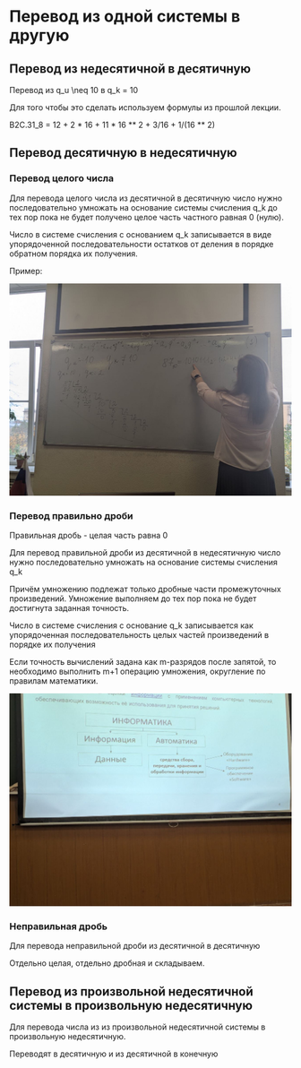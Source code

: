 # Перевод из одной системы в другую

## Перевод из недесятичной в десятичную 

Перевод из q_u \neq 10 в q_k = 10 

Для того чтобы это сделать используем формулы из прошлой лекции.

B2C.31_8 = 12 + 2 * 16 + 11 * 16 ** 2 + 3/16 + 1/(16 ** 2)

## Перевод десятичную в недесятичную

### Перевод целого числа

Для перевода целого числа из десятичной в десятичную 
число нужно последовательно умножать на основание системы
счисления q_k до тех пор пока не будет получено
целое часть частного равная 0 (нулю).

Число в системе счисления с основанием q_k 
записывается в виде упорядоченной последовательности
остатков от деления в порядке обратном порядка их получения.

Пример:

![](./3.png)

### Перевод правильно дроби

Правильная дробь - целая часть равна 0

Для перевод правильной дроби из 
десятичной в недесятичную число нужно последовательно 
умножать на основание системы счисления q_k

Причём умножению подлежат только дробные части
промежуточных произведений. Умножение выполняем 
до тех пор пока не будет достигнута заданная точность.

Число в системе счисления с основание q_k 
записывается как упорядоченная последовательность
целых частей произведений в порядке их получения

Если точность вычислений задана как m-разрядов после запятой, 
то необходимо выполнить m+1 операцию умножения, округление по правилам математики.


![](./1.jpg) 

### Неправильная дробь 

Для перевода неправильной дроби из десятичной в десятичную

Отдельно целая, отдельно дробная и складываем.

## Перевод из произвольной недесятичной системы в произвольную недесятичную

Для перевода числа из из произвольной недесятичной системы в произвольную недесятичную.

Переводят в десятичную и из десятичной в конечную 

